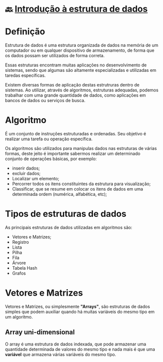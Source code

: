 # :back: [Introdução à estrutura de dados](../../../README.md#fundamentos-da-programação)

# Definição
Estrutura de dados é uma estrutura organizada de dados na memória de um computador ou em qualquer dispositivo de armazenamento, de forma que os dados possam ser utilizados de forma correta.

Essas estruturas encontram muitas aplicações no desenvolvimento de sistemas, sendo que algumas são altamente especializadas e utilizadas em taredas específicas.

Existem diversas formas de aplicação destas estrutruras dentro de sistemas. Ao utilizar, através de algoritmos, estruturas adequadas, podemos trabalhar com uma grande quantidade de dados, como aplicações em bancos de dados ou serviços de busca.

# Algoritmo
É um conjunto de instruções estruturadas e ordenadas. Seu objetivo é realizar uma tarefa ou operação específica.

Os algoritmos são utilizados para manipulas dados nas estruturas de várias formas, deste jeito é importante sabermos realizar um determinado conjunto de operações básicas, por exemplo:
-   inserir dados;
-   excluir dados;
-   Localizar um elemento;
-   Percorrer todos os itens constituintes da estrutura para visualização;
-   Classificar, que se resume em colocar os itens de dados em uma determinada ordem (numérica, alfabética, etc);

# Tipos de estruturas de dados
As principais estruturas de dados utilizadas em algoritmos são:
-   Vetores e Matrizes;
-   Registro
-   Lista
-   Pilha
-   Fila
-   Árvore
-   Tabela Hash
-   Grafos

# Vetores e Matrizes
Vetores e Matrizes, ou simplesmente **"Arrays"**, são estruturas de dados simples que podem auxiliar quando há muitas variáveis do mesmo tipo em um algoritmo.

## Array uni-dimensional
O array é uma estrutura de dados indexada, que pode armazenar uma quantidade determinada de valores do mesmo tipo e nada mais é que uma **variável** que armazena várias variáveis do mesmo tipo.


